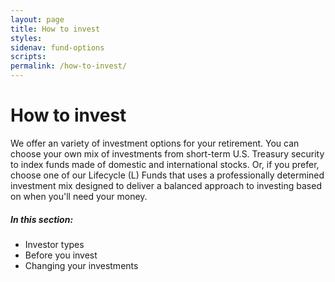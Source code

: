 ```yaml
---
layout: page
title: How to invest
styles:
sidenav: fund-options
scripts:
permalink: /how-to-invest/
---
```


# How to invest

We offer an variety of investment options for your retirement. You can choose your own mix of investments from short-term U.S. Treasury security to index funds made of domestic and international stocks. Or, if you prefer, choose one of our Lifecycle (L) Funds that uses a professionally determined investment mix designed to deliver a balanced approach to investing based on when you'll need your money.

##### In this section:

+ Investor types
+ Before you invest
+ Changing your investments

<!-- CONTENT END -->
